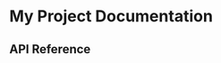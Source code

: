 # My Project Documentation

## API Reference

<!-- DOCS:START:calculatePrice -->
<!-- This section is auto-generated. -->
<!-- DOCS:END:calculatePrice -->

<!-- DOCS:START:formatDate -->
<!-- This section is auto-generated. -->
<!-- DOCS:END:formatDate -->

<!-- DOCS:START:slugify -->
<!-- This section is auto-generated. -->
<!-- DOCS:END:slugify -->

<!-- DOCS:START:capitalize -->
<!-- This section is auto-generated. -->
<!-- DOCS:END:capitalize -->

<!-- DOCS:START:generateRandomNumber -->
<!-- This section is auto-generated. -->
<!-- DOCS:END:generateRandomNumber -->

<!-- DOCS:START:truncate -->
<!-- This section is auto-generated. -->
<!-- DOCS:END:truncate -->

<!-- DOCS:START:isObjectEmpty -->
<!-- This section is auto-generated. -->
<!-- DOCS:END:isObjectEmpty -->

<!-- DOCS:START:getQueryParams -->
<!-- This section is auto-generated. -->
<!-- DOCS:END:getQueryParams -->

<!-- DOCS:START:debounce -->
<!-- This section is auto-generated. -->
<!-- DOCS:END:debounce -->

<!-- DOCS:START:shuffle -->
<!-- This section is auto-generated. -->
<!-- DOCS:END:shuffle -->

<!-- DOCS:START:generateUUID -->
<!-- This section is auto-generated. -->
<!-- DOCS:END:generateUUID -->
